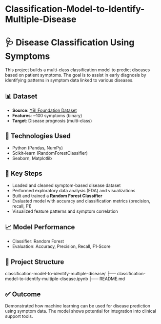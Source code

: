 # Classification-Model-to-Identify-Multiple-Disease

# 🩺 Disease Classification Using Symptoms

This project builds a multi-class classification model to predict diseases based on patient symptoms. The goal is to assist in early diagnosis by identifying patterns in symptom data linked to various diseases.

## 📊 Dataset
- **Source**: [YBI Foundation Dataset](https://github.com/ybifoundation/Dataset/blob/main/MultipleDiseasePrediction.csv)
- **Features**: ~100 symptoms (binary)
- **Target**: Disease prognosis (multi-class)

## 🔧 Technologies Used
- Python (Pandas, NumPy)
- Scikit-learn (RandomForestClassifier)
- Seaborn, Matplotlib

## 🚀 Key Steps
- Loaded and cleaned symptom-based disease dataset
- Performed exploratory data analysis (EDA) and visualizations
- Built and trained a **Random Forest Classifier**
- Evaluated model with accuracy and classification metrics (precision, recall, F1)
- Visualized feature patterns and symptom correlation

## 📈 Model Performance
- Classifier: Random Forest
- Evaluation: Accuracy, Precision, Recall, F1-Score

## 📁 Project Structure
classification-model-to-identify-multiple-disease/
├── classification-model-to-identify-multiple-disease.ipynb
├── README.md

## ✅ Outcome
Demonstrated how machine learning can be used for disease prediction using symptom data. The model shows potential for integration into clinical support tools.
